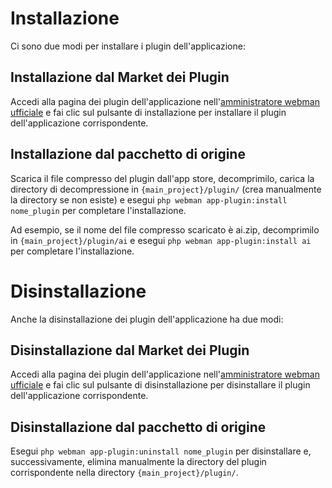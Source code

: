# Installazione

Ci sono due modi per installare i plugin dell'applicazione:

## Installazione dal Market dei Plugin
Accedi alla pagina dei plugin dell'applicazione nell'[amministratore webman ufficiale](https://www.workerman.net/plugin/82) e fai clic sul pulsante di installazione per installare il plugin dell'applicazione corrispondente.

## Installazione dal pacchetto di origine
Scarica il file compresso del plugin dall'app store, decomprimilo, carica la directory di decompressione in `{main_project}/plugin/` (crea manualmente la directory se non esiste) e esegui `php webman app-plugin:install nome_plugin` per completare l'installazione.

Ad esempio, se il nome del file compresso scaricato è ai.zip, decomprimilo in `{main_project}/plugin/ai` e esegui `php webman app-plugin:install ai` per completare l'installazione.


# Disinstallazione

Anche la disinstallazione dei plugin dell'applicazione ha due modi:

## Disinstallazione dal Market dei Plugin
Accedi alla pagina dei plugin dell'applicazione nell'[amministratore webman ufficiale](https://www.workerman.net/plugin/82) e fai clic sul pulsante di disinstallazione per disinstallare il plugin dell'applicazione corrispondente.

## Disinstallazione dal pacchetto di origine
Esegui `php webman app-plugin:uninstall nome_plugin` per disinstallare e, successivamente, elimina manualmente la directory del plugin corrispondente nella directory `{main_project}/plugin/`.

